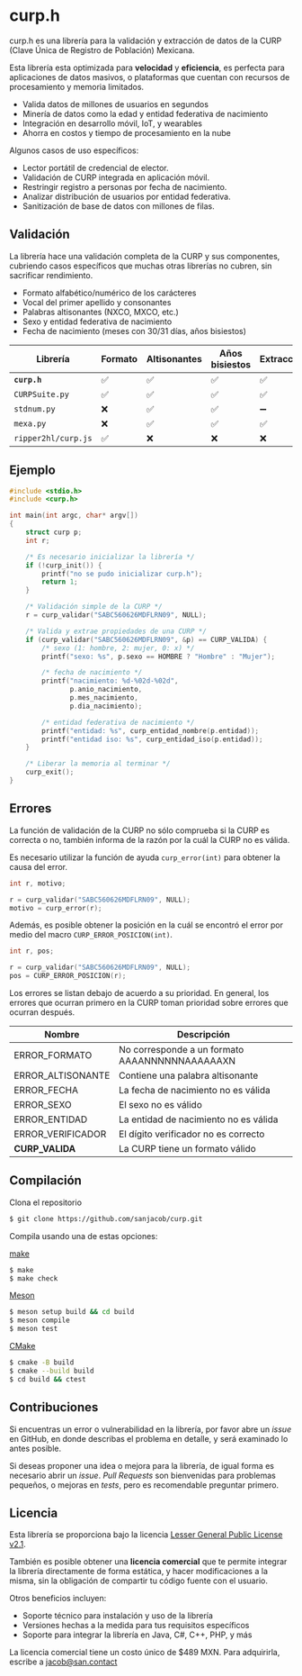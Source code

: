 # curp.h

curp.h es una librería para la validación y extracción de datos de la CURP
(Clave Única de Registro de Población) Mexicana.

Esta librería esta optimizada para **velocidad** y **eficiencia**, es
perfecta para aplicaciones de datos masivos, o plataformas que cuentan
con recursos de procesamiento y memoria limitados.

- Valida datos de millones de usuarios en segundos
- Minería de datos como la edad y entidad federativa de nacimiento
- Integración en desarrollo móvil, IoT, y wearables
- Ahorra en costos y tiempo de procesamiento en la nube

Algunos casos de uso específicos:

- Lector portátil de credencial de elector.
- Validación de CURP integrada en aplicación móvil.
- Restringir registro a personas por fecha de nacimiento.
- Analizar distribución de usuarios por entidad federativa.
- Sanitización de base de datos con millones de filas.


## Validación

La librería hace una validación completa de la CURP y sus componentes,
cubriendo casos específicos que muchas otras librerías no cubren, sin
sacrificar rendimiento.

- Formato alfabético/numérico de los carácteres
- Vocal del primer apellido y consonantes
- Palabras altisonantes (NXCO, MXCO, etc.)
- Sexo y entidad federativa de nacimiento
- Fecha de nacimiento (meses con 30/31 días, años bisiestos)

<!--Además, si cuentas con el nombre de la persona:

- Comprueba si la CURP es correcta para un nombre o apellido
- Separa un nombre completo en nombre y apellidos usando la CURP-->


| Librería           | Formato  | Altisonantes | Años bisiestos | Extracción |
|--------------------|----------|--------------|----------------|------------|
| **`curp.h`**       | ✅       | ✅           | ✅             | ✅         |
| `CURPSuite.py`     | ✅       | ✅           | ✅             | ✅         |
| `stdnum.py`        | ❌       | ✅           | ✅             | ➖         |
| `mexa.py`          | ❌       | ✅           | ✅             | ✅         |
| `ripper2hl/curp.js`| ✅       | ❌           | ❌             | ❌         |


## Ejemplo

```c
#include <stdio.h>
#include <curp.h>

int main(int argc, char* argv[])
{
    struct curp p;
    int r;

    /* Es necesario inicializar la librería */
    if (!curp_init()) {
        printf("no se pudo inicializar curp.h");
        return 1;
    }

    /* Validación simple de la CURP */
    r = curp_validar("SABC560626MDFLRN09", NULL);

    /* Valida y extrae propiedades de una CURP */
    if (curp_validar("SABC560626MDFLRN09", &p) == CURP_VALIDA) {
        /* sexo (1: hombre, 2: mujer, 0: x) */
        printf("sexo: %s", p.sexo == HOMBRE ? "Hombre" : "Mujer");

        /* fecha de nacimiento */
        printf("nacimiento: %d-%02d-%02d",
               p.anio_nacimiento,
               p.mes_nacimiento,
               p.dia_nacimiento);

        /* entidad federativa de nacimiento */
        printf("entidad: %s", curp_entidad_nombre(p.entidad));
        printf("entidad iso: %s", curp_entidad_iso(p.entidad));
    }

    /* Liberar la memoria al terminar */
    curp_exit();
}
```

## Errores

La función de validación de la CURP no sólo comprueba si la CURP es correcta
o no, también informa de la razón por la cuál la CURP no es válida.

Es necesario utilizar la función de ayuda `curp_error(int)` para
obtener la causa del error.

```c
int r, motivo;

r = curp_validar("SABC560626MDFLRN09", NULL);
motivo = curp_error(r);
```

Además, es posible obtener la posición en la cuál se encontró el error
por medio del macro `CURP_ERROR_POSICION(int)`.

```c
int r, pos;

r = curp_validar("SABC560626MDFLRN09", NULL);
pos = CURP_ERROR_POSICION(r);
```

Los errores se listan debajo de acuerdo a su prioridad.
En general, los errores que ocurran primero en la CURP toman prioridad sobre
errores que ocurran después.



| Nombre            | Descripción                                    |
|-------------------|------------------------------------------------|
| ERROR_FORMATO     | No corresponde a un formato AAAANNNNNNAAAAAAXN |
| ERROR_ALTISONANTE | Contiene una palabra altisonante               |
| ERROR_FECHA       | La fecha de nacimiento no es válida            |
| ERROR_SEXO        | El sexo no es válido                           |
| ERROR_ENTIDAD     | La entidad de nacimiento no es válida          |
| ERROR_VERIFICADOR | El dígito verificador no es correcto           |
| **CURP_VALIDA**   | La CURP tiene un formato válido                |


## Compilación

Clona el repositorio
```bash
$ git clone https://github.com/sanjacob/curp.git
```
Compila usando una de estas opciones:

[make][make]
```bash
$ make
$ make check
```

[Meson][mesonbuild]
```bash
$ meson setup build && cd build
$ meson compile
$ meson test
```

[CMake][cmake]
```bash
$ cmake -B build
$ cmake --build build
$ cd build && ctest
```


## Contribuciones

Si encuentras un error o vulnerabilidad en la librería, por favor
abre un *issue* en GitHub, en donde describas el problema en detalle,
y será examinado lo antes posible.

Si deseas proponer una idea o mejora para la librería, de
igual forma es necesario abrir un *issue*.
*Pull Requests* son bienvenidas para problemas pequeños,
o mejoras en *tests*, pero es recomendable preguntar primero.


## Licencia

Esta librería se proporciona bajo la licencia
[Lesser General Public License v2.1](LICENSE).

También es posible obtener una **licencia comercial** que
te permite integrar la librería directamente de forma estática,
y hacer modificaciones a la misma, sin la obligación de compartir
tu código fuente con el usuario.

Otros beneficios incluyen:

- Soporte técnico para instalación y uso de la librería
- Versiones hechas a la medida para tus requisitos específicos
- Soporte para integrar la librería en Java, C#, C++, PHP, y más

La licencia comercial tiene un costo único de $489 MXN.
Para adquirirla, escribe a jacob@san.contact

<!-- LINKS -->
[mesonbuild]: https://mesonbuild.com
[cmake]: https://cmake.org
[make]: https://linux.die.net/man/1/make
